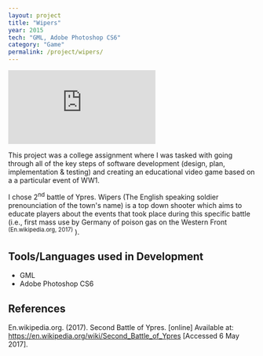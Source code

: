 ```yaml
---
layout: project
title: "Wipers"
year: 2015
tech: "GML, Adobe Photoshop CS6"
category: "Game"
permalink: /project/wipers/
---
```


<div class="video-container"><iframe src="https://www.youtube.com/embed/WwmFI0qem3g" frameborder="0" allowfullscreen></iframe></div>

This project was a college assignment where I was tasked with going through all of the key steps of software development (design, plan, 
implementation & testing) and creating an educational video game based on a a particular event of WW1.

I chose 2<sup>nd</sup> battle of Ypres. Wipers (The English speaking soldier prenounciation of the town's name) is a top down shooter 
which aims to educate players about the events that took place during this specific battle (i.e., first mass use by Germany of poison gas 
on the Western Front <sup>(En.wikipedia.org, 2017)</sup> ).

## Tools/Languages used in Development

- GML
- Adobe Photoshop CS6

## References
En.wikipedia.org. (2017). Second Battle of Ypres. [online] Available at: https://en.wikipedia.org/wiki/Second_Battle_of_Ypres 
[Accessed 6 May 2017].

